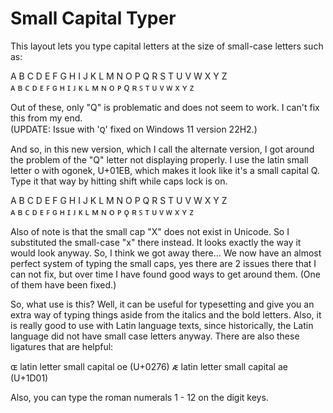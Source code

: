 # Small Capital Typer

This layout lets you type capital letters at the size of small-case letters such as:

A B C D E F G H I J K L M N O P Q R S T U V W X Y Z  
ᴀ ʙ ᴄ ᴅ ᴇ ꜰ ɢ ʜ ɪ ᴊ ᴋ ʟ ᴍ ɴ ᴏ ᴘ ꞯ ʀ ꜱ ᴛ ᴜ ᴠ ᴡ x ʏ ᴢ

Out of these, only "Q" is problematic and does not seem to work. I can't fix this from my end.  
(UPDATE: Issue with 'ꞯ' fixed on Windows 11 version 22H2.)

And so, in this new version, which I call the alternate version, I got around the problem of the "Q" letter not displaying properly. I use the latin small letter o with ogonek, U+01EB, which makes it look like it's a small capital Q. Type it that way by hitting shift while caps lock is on.

A B C D E F G H I J K L M N O P Q R S T U V W X Y Z  
ᴀ ʙ ᴄ ᴅ ᴇ ꜰ ɢ ʜ ɪ ᴊ ᴋ ʟ ᴍ ɴ ᴏ ᴘ ǫ ʀ ꜱ ᴛ ᴜ ᴠ ᴡ x ʏ ᴢ

Also of note is that the small cap "X" does not exist in Unicode. So I substituted the small-case "x" there instead. It looks exactly the way it would look anyway. So, I think we got away there... We now have an almost perfect system of typing the small caps, yes there are 2 issues there that I can not fix, but over time I have found good ways to get around them. (One of them have been fixed.)

So, what use is this? Well, it can be useful for typesetting and give you an extra way of typing things aside from the italics and the bold letters. Also, it is really good to use with Latin language texts, since historically, the Latin language did not have small case letters anyway. There are also these ligatures that are helpful:

ɶ latin letter small capital oe (U+0276)
ᴁ latin letter small capital ae (U+1D01)

Also, you can type the roman numerals 1 - 12 on the digit keys.

